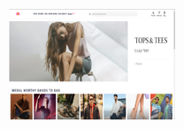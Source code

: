 <img src="images/Screenshot%202024-11-11%20002321.png" alt="Image Alt Text" width="300" height="200">
